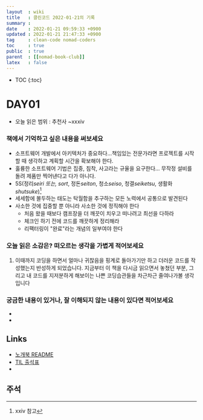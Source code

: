 ```yaml
---
layout  : wiki
title   : 클린코드 2022-01-21의 기록
summary : 
date    : 2022-01-21 09:59:33 +0900
updated : 2022-01-21 21:47:33 +0900
tag     : clean-code nomad-coders
toc     : true
public  : true
parent  : [[nomad-book-club]]
latex   : false
---
```

* TOC
{:toc}

# DAY01
* 오늘 읽은 범위 : 추천사 ~xxxiv

### 책에서 기억하고 싶은 내용을 써보세요
* 소프트웨어 개발에서 아키텍처가 중요하다...책임있는 전문가라면 프로젝트를 시작할 때 생각하고 계획할 시간을 확보해야 한다.
* 훌륭한 소프트웨어 기법은 집중, 침착, 사고라는 규율을 요구한다... 무작정 설비를 돌려 제품만 찍어낸다고 다가 아니다.
* 5S(정리*seiri 또는, sort*, 정돈*seiton*, 청소*seiso*, 청결*seiketsu*, 생활화*shutsuke*)[^TPM5s-1]
* 세세함에 몰두하는 태도는 탁월함을 추구하는 모든 노력에서 공통으로 발견된다
* 사소한 것에 집중할 뿐 아니라 사소한 것에 정직해야 한다
	* 처음 왔을 때보다 캠프장을 더 깨끗이 치우고 떠나려고 최선을 다하라
	* 체크인 하기 전에 코드를 깨끗하게 정리해라
	* 리팩터링이 "완료"라는 개념의 일부여야 한다

### 오늘 읽은 소감은? 떠오르는 생각을 가볍게 적어보세요
1. 이때까지 코딩을 하면서 얼마나 귀찮음을 핑계로 돌아가기만 하고 더러운 코드를 작성했는지 반성하게 되었습니다. 지금부터 이 책을 다시금 읽으면서 놓쳤던 부분, 그리고 내 코드를 지저분하게 해보이는 나쁜 코딩습관들을 차근차근 줄여나가볼 생각입니다

### 궁금한 내용이 있거나, 잘 이해되지 않는 내용이 있다면 적어보세요
* 
* 

## Links
* [노개북 README](https://nomadcoders.oopy.io/readme?utm_source=Nomad_Book_Club%231&utm_campaign=853979327e-EMAIL_CAMPAIGN_2022_01_20_09_04&utm_medium=email&utm_term=0_26f5b50d66-853979327e-357549064)
* [TIL 출석표](https://docs.google.com/spreadsheets/d/1Cy2NOnfFDP6Y1snkd3nL5VidLDmBq8C9696iTwbc_K0/edit#gid=0)
* 
## 주석
[^TPM5s-1]: xxiv 참고